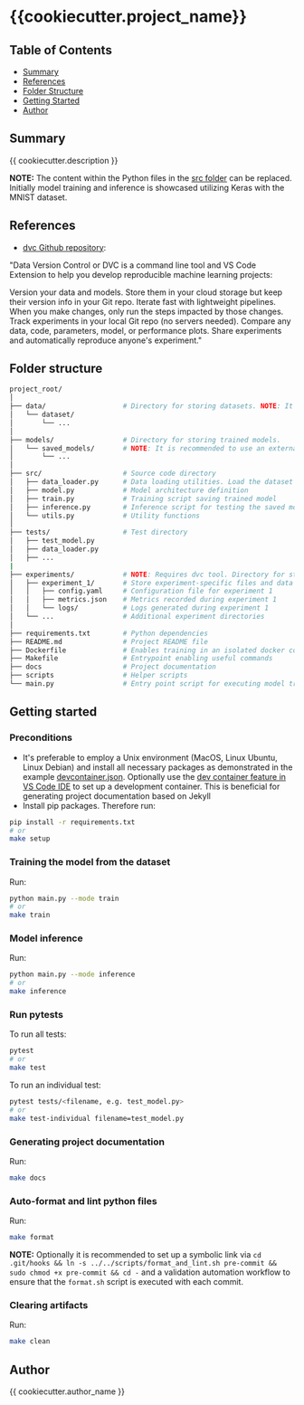 # {{cookiecutter.project_name}}

## Table of Contents

- [Summary](#summary)
- [References](#references)
- [Folder Structure](#folder-structure)
- [Getting Started](#getting-started)
- [Author](#author)

## Summary

{{ cookiecutter.description }}

**NOTE:** The content within the Python files in the [src folder](./src/) can be replaced. Initially model training and inference is showcased utilizing Keras with the MNIST dataset.

## References

- [dvc Github repository](https://github.com/iterative/dvc):

"Data Version Control or DVC is a command line tool and VS Code Extension to help you develop reproducible machine learning projects:

Version your data and models. Store them in your cloud storage but keep their version info in your Git repo.
Iterate fast with lightweight pipelines. When you make changes, only run the steps impacted by those changes.
Track experiments in your local Git repo (no servers needed).
Compare any data, code, parameters, model, or performance plots.
Share experiments and automatically reproduce anyone's experiment."

## Folder structure

```sh
project_root/
│
├── data/                   # Directory for storing datasets. NOTE: It is recommended to use an external BLOB storage for managing data to maintain a lean GitHub repository. Hence the dvc tool proves to be useful.
│   └── dataset/
│       └── ...
│
├── models/                 # Directory for storing trained models. 
│   └── saved_models/       # NOTE: It is recommended to use an external BLOB storage for managing models to maintain a lean GitHub repository. Hence the dvc tool proves to be useful.
│       └── ...
│
├── src/                    # Source code directory
│   ├── data_loader.py      # Data loading utilities. Load the dataset from the specified directory (data/ in this case) or from external sources like databases or APIs
│   ├── model.py            # Model architecture definition
│   ├── train.py            # Training script saving trained model
│   ├── inference.py        # Inference script for testing the saved model
│   └── utils.py            # Utility functions
│
├── tests/                  # Test directory
│   ├── test_model.py       
│   ├── data_loader.py      
│   ├── ...      
|
├── experiments/            # NOTE: Requires dvc tool. Directory for storing experiment configurations, results, and logs
│   ├── experiment_1/       # Store experiment-specific files and data here
│   │   ├── config.yaml     # Configuration file for experiment 1
│   │   ├── metrics.json    # Metrics recorded during experiment 1
│   │   └── logs/           # Logs generated during experiment 1
│   └── ...                 # Additional experiment directories
│
├── requirements.txt        # Python dependencies
├── README.md               # Project README file
├── Dockerfile              # Enables training in an isolated docker container
├── Makefile                # Entrypoint enabling useful commands
├── docs                    # Project documentation
├── scripts                 # Helper scripts
└── main.py                 # Entry point script for executing model training or inference
```

## Getting started

### Preconditions

- It's preferable to employ a Unix environment (MacOS, Linux Ubuntu, Linux Debian) and install all necessary packages as demonstrated in the example [devcontainer.json](./.devcontainer/devcontainer.json). Optionally use the [dev container feature in VS Code IDE](https://code.visualstudio.com/docs/devcontainers/containers) to set up a development container. This is beneficial for generating project documentation based on Jekyll
- Install pip packages. Therefore run:

```sh
pip install -r requirements.txt
# or
make setup
```

### Training the model from the dataset

Run:

```sh
python main.py --mode train
# or
make train
```

### Model inference

Run:

```sh
python main.py --mode inference
# or
make inference
```

### Run pytests

To run all tests:

```sh
pytest
# or
make test
```

To run an individual test:

```sh
pytest tests/<filename, e.g. test_model.py>
# or
make test-individual filename=test_model.py
```

### Generating project documentation

Run:

```sh
make docs
```

### Auto-format and lint python files

Run:

```sh
make format
```

**NOTE:** Optionally it is recommended to set up a symbolic link via `cd .git/hooks && ln -s ../../scripts/format_and_lint.sh pre-commit && sudo chmod +x pre-commit && cd -` and a validation automation workflow to ensure that the `format.sh` script is executed with each commit.

### Clearing artifacts

Run:

```sh
make clean
```

## Author

{{ cookiecutter.author_name }}